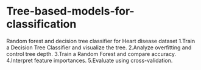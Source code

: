 # Tree-based-models-for-classification
Random forest and decision tree classifier for Heart disease dataset
 1.Train a Decision Tree Classifier and visualize the tree.
 2.Analyze overfitting and control tree depth.
 3.Train a Random Forest and compare accuracy.
 4.Interpret feature importances.
 5.Evaluate using cross-validation.
